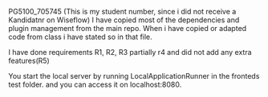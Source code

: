 PG5100_705745 (This is my student number, since i did not receive a Kandidatnr on Wiseflow)
I have copied most of the dependencies and plugin management from the main repo.
When i have copied or adapted code from class i have stated so in that file.

I have done requirements R1, R2, R3  partially r4 and did not add any extra features(R5)

You start the local server by running LocalApplicationRunner in the fronteds test folder. and you can access it
on localhost:8080. 




